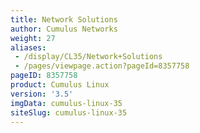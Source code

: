```yaml
---
title: Network Solutions
author: Cumulus Networks
weight: 27
aliases:
 - /display/CL35/Network+Solutions
 - /pages/viewpage.action?pageId=8357758
pageID: 8357758
product: Cumulus Linux
version: '3.5'
imgData: cumulus-linux-35
siteSlug: cumulus-linux-35
---
```


